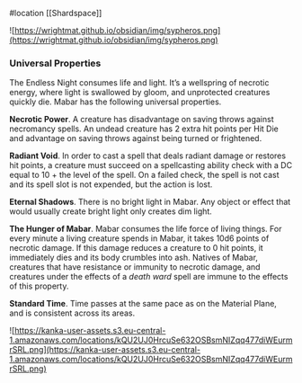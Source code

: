 #location [[Shardspace]]

![https://wrightmat.github.io/obsidian/img/sypheros.png](https://wrightmat.github.io/obsidian/img/sypheros.png)

### Universal Properties

The Endless Night consumes life and light. It’s a wellspring of necrotic energy, where light is swallowed by gloom, and unprotected creatures quickly die. Mabar has the following universal properties.

**Necrotic Power**. A creature has disadvantage on saving throws against necromancy spells. An undead creature has 2 extra hit points per Hit Die and advantage on saving throws against being turned or frightened.

**Radiant Void**. In order to cast a spell that deals radiant damage or restores hit points, a creature must succeed on a spellcasting ability check with a DC equal to 10 + the level of the spell. On a failed check, the spell is not cast and its spell slot is not expended, but the action is lost.

**Eternal Shadows**. There is no bright light in Mabar. Any object or effect that would usually create bright light only creates dim light.

**The Hunger of Mabar**. Mabar consumes the life force of living things. For every minute a living creature spends in Mabar, it takes 10d6 points of necrotic damage. If this damage reduces a creature to 0 hit points, it immediately dies and its body crumbles into ash. Natives of Mabar, creatures that have resistance or immunity to necrotic damage, and creatures under the effects of a *death ward* spell are immune to the effects of this property.

**Standard Time**. Time passes at the same pace as on the Material Plane, and is consistent across its areas.

![https://kanka-user-assets.s3.eu-central-1.amazonaws.com/locations/kQU2UJ0HrcuSe632OSBsmNIZqq477diWEurmrSRL.png](https://kanka-user-assets.s3.eu-central-1.amazonaws.com/locations/kQU2UJ0HrcuSe632OSBsmNIZqq477diWEurmrSRL.png)